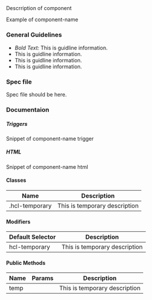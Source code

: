 ## <component-name>

Descrription of component

Example of component-name

### General Guidelines

- _Bold Text:_ This is guidline information.
- This is guidline information.
- This is guidline information.
- This is guidline information.

### Spec file

Spec file should be here.

### Documentaion

##### Triggers

Snippet of component-name trigger

##### HTML

Snippet of component-name html

#### Classes

| Name                          | Description                                |
|-------------------------------|--------------------------------------------|
| .hcl-temporary                | This is temporary description              |

#### Modifiers

| Default Selector            | Description                                |
|-----------------------------|--------------------------------------------|
| hcl-temporary               | This is temporary description              |

#### Public Methods

| Name    | Params | Description                   |
|---------|--------|-------------------------------|
| temp    |        | This is temporary description |
